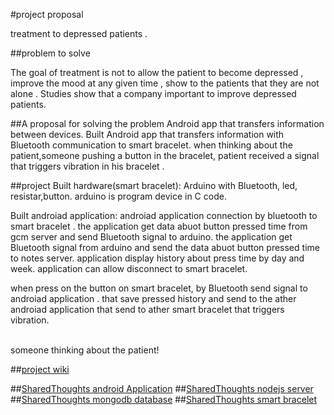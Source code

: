 #project proposal

treatment to depressed patients .

##problem to solve

The goal of treatment is not to allow the patient to become depressed , improve the 
mood at any given time , show to the patients that they are not alone .
Studies show that a company important to improve depressed patients.


##A proposal for solving the problem
Android app that transfers information between devices.
Built Android app that transfers information with Bluetooth communication to smart bracelet. 
when thinking about the patient,someone pushing a button in the bracelet,  patient received a signal that triggers vibration in his bracelet .

##project 
Built hardware(smart bracelet):
Arduino with Bluetooth, led, resistar,button.
arduino is program device in C code.

Built androiad application:
androiad application connection by bluetooth to smart bracelet .
the application get data abuot button pressed time from gcm server and send Bluetooth signal to arduino.
the application get  Bluetooth signal from  arduino  and send the data abuot button pressed time to notes server.
application display history about press time by day and week.
application can allow disconnect to smart bracelet.

when press on the button on smart bracelet, by Bluetooth send signal to androiad application .
that save pressed history and send to the ather androiad application that send to ather smart bracelet that triggers vibration.

<br>someone thinking about the patient!</br>


##[project wiki](https://github.com/ofirch/project/wiki)

##[SharedThoughts android Application](https://github.com/ofirch/project/wiki/SharedThoughts-android-Application)
##[SharedThoughts nodejs server](https://github.com/ofirch/project/wiki/SharedThoughts-android-Application)
##[SharedThoughts mongodb database](https://github.com/ofirch/project/wiki/SharedThoughts-datadase)
##[SharedThoughts smart bracelet](https://github.com/ofirch/project/wiki/SharedThoughts-Arduino)








